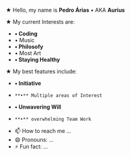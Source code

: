 **★** Hello, my name is **Pedro Árias**
   • AKA **Aurius**



**★** My current Interests are:
-    **• Coding**
-    • Music
-    **• Philosofy**
-    • Most Art
-    **• Staying Healthy**



**★** My best features include:
-   **• Initiative**
-     **•** Multiple areas of Interest
-   **• Unwavering Will**
-     **•** overwhelming Team Work
    
- 📫 How to reach me ...
- 😄 Pronouns: ...
- ⚡ Fun fact: ...

<!---
1Aurius/1Aurius is a ✨ special ✨ repository because its `README.md` (this file) appears on your GitHub profile.
You can click the Preview link to take a look at your changes.
--->
